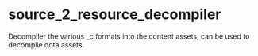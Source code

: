 source_2_resource_decompiler
============================

Decompiler the various _c formats into the content assets, can be used to decompile dota assets.
